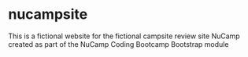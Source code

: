 # nucampsite
This is a fictional website for the fictional campsite review site NuCamp created as part of the NuCamp Coding Bootcamp Bootstrap module
